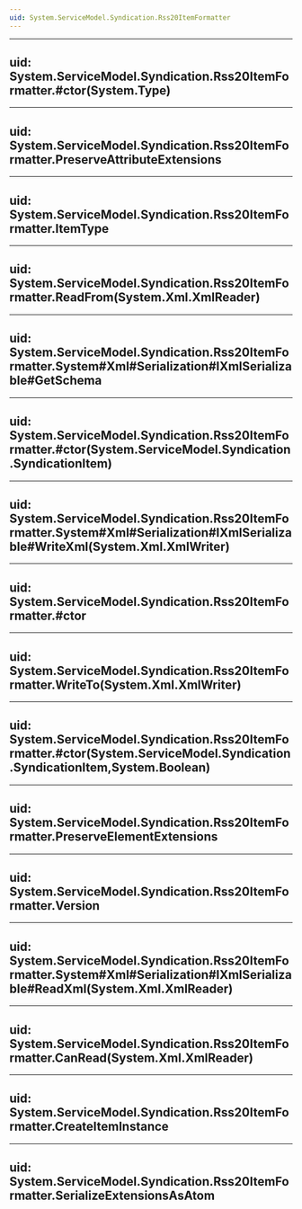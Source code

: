```yaml
---
uid: System.ServiceModel.Syndication.Rss20ItemFormatter
---
```


---
uid: System.ServiceModel.Syndication.Rss20ItemFormatter.#ctor(System.Type)
---

---
uid: System.ServiceModel.Syndication.Rss20ItemFormatter.PreserveAttributeExtensions
---

---
uid: System.ServiceModel.Syndication.Rss20ItemFormatter.ItemType
---

---
uid: System.ServiceModel.Syndication.Rss20ItemFormatter.ReadFrom(System.Xml.XmlReader)
---

---
uid: System.ServiceModel.Syndication.Rss20ItemFormatter.System#Xml#Serialization#IXmlSerializable#GetSchema
---

---
uid: System.ServiceModel.Syndication.Rss20ItemFormatter.#ctor(System.ServiceModel.Syndication.SyndicationItem)
---

---
uid: System.ServiceModel.Syndication.Rss20ItemFormatter.System#Xml#Serialization#IXmlSerializable#WriteXml(System.Xml.XmlWriter)
---

---
uid: System.ServiceModel.Syndication.Rss20ItemFormatter.#ctor
---

---
uid: System.ServiceModel.Syndication.Rss20ItemFormatter.WriteTo(System.Xml.XmlWriter)
---

---
uid: System.ServiceModel.Syndication.Rss20ItemFormatter.#ctor(System.ServiceModel.Syndication.SyndicationItem,System.Boolean)
---

---
uid: System.ServiceModel.Syndication.Rss20ItemFormatter.PreserveElementExtensions
---

---
uid: System.ServiceModel.Syndication.Rss20ItemFormatter.Version
---

---
uid: System.ServiceModel.Syndication.Rss20ItemFormatter.System#Xml#Serialization#IXmlSerializable#ReadXml(System.Xml.XmlReader)
---

---
uid: System.ServiceModel.Syndication.Rss20ItemFormatter.CanRead(System.Xml.XmlReader)
---

---
uid: System.ServiceModel.Syndication.Rss20ItemFormatter.CreateItemInstance
---

---
uid: System.ServiceModel.Syndication.Rss20ItemFormatter.SerializeExtensionsAsAtom
---
